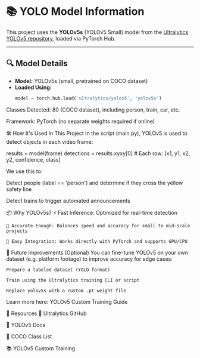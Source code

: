 # 📚 YOLO Model Information

This project uses the **YOLOv5s** (YOLOv5 Small) model from the [Ultralytics YOLOv5 repository](https://github.com/ultralytics/yolov5), loaded via PyTorch Hub.

---

## 🔍 Model Details

- **Model:** YOLOv5s (small, pretrained on COCO dataset)
- **Loaded Using:**
  ```python
  model = torch.hub.load('ultralytics/yolov5', 'yolov5s')

Classes Detected: 80 (COCO dataset), including person, train, car, etc.

Framework: PyTorch (no separate weights required if online)

🛠️ How It's Used in This Project
In the script (main.py), YOLOv5 is used to detect objects in each video frame:

results = model(frame)
detections = results.xyxy[0]  # Each row: [x1, y1, x2, y2, confidence, class]

We use this to:

Detect people (label == 'person') and determine if they cross the yellow safety line

Detect trains to trigger automated announcements

📦 Why YOLOv5s?
   ⚡ Fast Inference: Optimized for real-time detection

    🎯 Accurate Enough: Balances speed and accuracy for small to mid-scale projects

    🧩 Easy Integration: Works directly with PyTorch and supports GPU/CPU

🧠 Future Improvements (Optional)
You can fine-tune YOLOv5 on your own dataset (e.g. platform footage) to improve accuracy for edge cases:

    Prepare a labeled dataset (YOLO format)

    Train using the Ultralytics training CLI or script

    Replace yolov5s with a custom .pt weight file

Learn more here: YOLOv5 Custom Training Guide

🔗 Resources
   🔗 Ultralytics GitHub

   🧾 YOLOv5 Docs

   📄 COCO Class List

   📚 YOLOv5 Custom Training